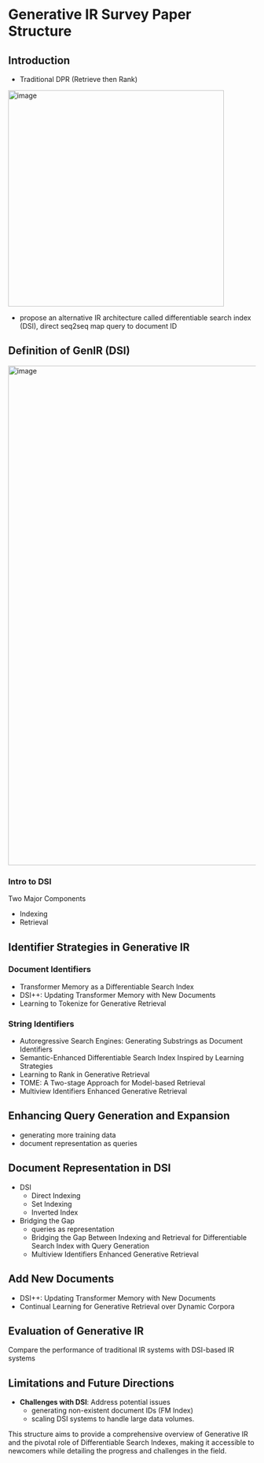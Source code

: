 # Generative IR Survey Paper Structure

## Introduction
- Traditional DPR (Retrieve then Rank)
<img width="439" alt="image" src="https://github.com/MiuLab/GenIR-Survey/assets/81730878/14bf607d-74b3-4e75-ac59-6d92accd68e9">

- propose an alternative IR architecture called differentiable search index (DSI), direct seq2seq map query to document ID
## Definition of GenIR (DSI)
<img width="1014" alt="image" src="https://github.com/MiuLab/GenIR-Survey/assets/81730878/6850745b-3a90-4946-b57a-ed38e0055ce9">

### Intro to DSI
Two Major Components
- Indexing
- Retrieval
  
## Identifier Strategies in Generative IR
### Document Identifiers

- Transformer Memory as a Differentiable Search Index
- DSI++: Updating Transformer Memory with New Documents
- Learning to Tokenize for Generative Retrieval

### String Identifiers

- Autoregressive Search Engines: Generating Substrings as Document Identifiers
- Semantic-Enhanced Differentiable Search Index Inspired by Learning Strategies
- Learning to Rank in Generative Retrieval
- TOME: A Two-stage Approach for Model-based Retrieval
- Multiview Identifiers Enhanced Generative Retrieval

## Enhancing Query Generation and Expansion
- generating more training data
- document representation as queries

## Document Representation in DSI
- DSI
    - Direct Indexing
    - Set Indexing
    - Inverted Index
- Bridging the Gap
    - queries as representation
    - Bridging the Gap Between Indexing and Retrieval for Differentiable Search Index with Query Generation
    - Multiview Identifiers Enhanced Generative Retrieval

## Add New Documents
- DSI++: Updating Transformer Memory with New Documents
- Continual Learning for Generative Retrieval over Dynamic Corpora

## Evaluation of Generative IR
Compare the performance of traditional IR systems with DSI-based IR systems

## Limitations and Future Directions
- **Challenges with DSI**: Address potential issues
  - generating non-existent document IDs (FM Index)
  - scaling DSI systems to handle large data volumes.

This structure aims to provide a comprehensive overview of Generative IR and the pivotal role of Differentiable Search Indexes, making it accessible to newcomers while detailing the progress and challenges in the field.
